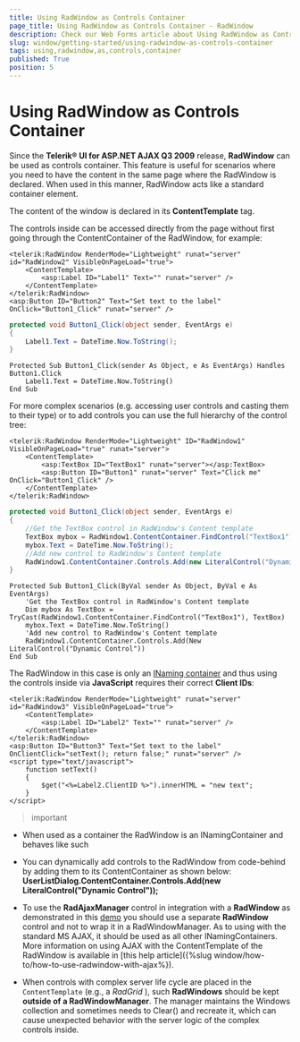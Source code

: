 ```yaml
---
title: Using RadWindow as Controls Container
page_title: Using RadWindow as Controls Container - RadWindow
description: Check our Web Forms article about Using RadWindow as Controls Container.
slug: window/getting-started/using-radwindow-as-controls-container
tags: using,radwindow,as,controls,container
published: True
position: 5
---
```


# Using RadWindow as Controls Container

Since the **Telerik® UI for ASP.NET AJAX Q3 2009** release, **RadWindow** can be used as controls container. This feature is useful for scenarios where you need to have the content in the same page where the RadWindow is declared. When used in this manner, RadWindow acts like a standard container element.

The content of the window is declared in its **ContentTemplate** tag.

The controls inside can be accessed directly from the page without first going through the ContentContainer of the RadWindow, for example:



````ASP.NET
<telerik:RadWindow RenderMode="Lightweight" runat="server" id="RadWindow2" VisibleOnPageLoad="true">
	<ContentTemplate>
		<asp:Label ID="Label1" Text="" runat="server" />
	</ContentTemplate>
</telerik:RadWindow>
<asp:Button ID="Button2" Text="Set text to the label" OnClick="Button1_Click" runat="server" />
````
````C#
protected void Button1_Click(object sender, EventArgs e)
{
	Label1.Text = DateTime.Now.ToString();
}
````
````VB
Protected Sub Button1_Click(sender As Object, e As EventArgs) Handles Button1.Click
	Label1.Text = DateTime.Now.ToString()
End Sub
````

For more complex scenarios (e.g. accessing user controls and casting them to their type) or to add controls you can use the full hierarchy of the control tree:

````ASP.NET
<telerik:RadWindow RenderMode="Lightweight" ID="RadWindow1" VisibleOnPageLoad="true" runat="server">
	<ContentTemplate>
		<asp:TextBox ID="TextBox1" runat="server"></asp:TextBox>
		<asp:Button ID="Button1" runat="server" Text="Click me" OnClick="Button1_Click" />
	</ContentTemplate>
</telerik:RadWindow>
````
````C#
protected void Button1_Click(object sender, EventArgs e)
{
	//Get the TextBox control in RadWindow's Content template
	TextBox mybox = RadWindow1.ContentContainer.FindControl("TextBox1") as TextBox;
	mybox.Text = DateTime.Now.ToString();
	//Add new control to RadWindow's Content template
	RadWindow1.ContentContainer.Controls.Add(new LiteralControl("Dynamic Control"));
}
````
````VB
Protected Sub Button1_Click(ByVal sender As Object, ByVal e As EventArgs)
	'Get the TextBox control in RadWindow's Content template
	Dim mybox As TextBox = TryCast(RadWindow1.ContentContainer.FindControl("TextBox1"), TextBox)
	mybox.Text = DateTime.Now.ToString()
	'Add new control to RadWindow's Content template
	RadWindow1.ContentContainer.Controls.Add(New LiteralControl("Dynamic Control"))
End Sub
````


The RadWindow in this case is only an [INaming container](https://msdn.microsoft.com/en-us/library/system.web.ui.inamingcontainer.aspx) and thus using the controls inside via **JavaScript** requires their correct **Client IDs**:

````ASP.NET
<telerik:RadWindow RenderMode="Lightweight" runat="server" id="RadWindow3" VisibleOnPageLoad="true">
	<ContentTemplate>
		<asp:Label ID="Label2" Text="" runat="server" />
	</ContentTemplate>
</telerik:RadWindow>
<asp:Button ID="Button3" Text="Set text to the label" OnClientClick="setText(); return false;" runat="server" />
<script type="text/javascript">
	function setText()
	{
		$get("<%=Label2.ClientID %>").innerHTML = "new text";
	}
</script>
````



>important
* When used as a container the RadWindow is an INamingContainer and behaves like such
>
* You can dynamically add controls to the RadWindow from code-behind by adding them to its ContentContainer as shown below: **UserListDialog.ContentContainer.Controls.Add(new LiteralControl("Dynamic Control"));** 
>
* To use the **RadAjaxManager** control in integration with a **RadWindow** as demonstrated in this [demo](https://demos.telerik.com/aspnet-ajax/window/examples/internalcontent/defaultcs.aspx) you should use a separate **RadWindow** control and not to wrap it in a RadWindowManager. As to using with the standard MS AJAX, it should be used as all other INamingContainers. More information on using AJAX with the ContentTemplate of the RadWindow is available in [this help article]({%slug window/how-to/how-to-use-radwindow-with-ajax%}).
>
* When controls with complex server life cycle are placed in the `ContentTemplate` (e.g., a *RadGrid* ), such **RadWindows** should be kept **outside of a RadWindowManager**. The manager maintains the Windows collection and sometimes needs to Clear() and recreate it, which can cause unexpected behavior with the server logic of the complex controls inside.



